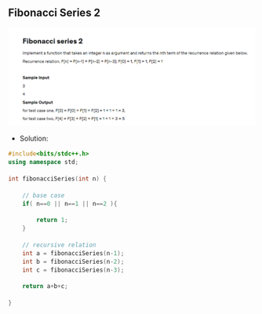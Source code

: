 
## Fibonacci Series 2

<img src="https://github.com/abhinavkashyap061/Data-Structures-and-Algorithms/blob/main/Basics/Recursion/Fibonacci%20Series%202/FibonacciSeries2.png?raw=true" alt="Fibonacci Series 2 Question">

- Solution:
```cpp
#include<bits/stdc++.h>
using namespace std;

int fibonacciSeries(int n) {
    
    // base case
    if( n==0 || n==1 || n==2 ){
        
        return 1;
    }
    
    // recursive relation
    int a = fibonacciSeries(n-1);
    int b = fibonacciSeries(n-2);
    int c = fibonacciSeries(n-3);
    
    return a+b+c;
      
}
```